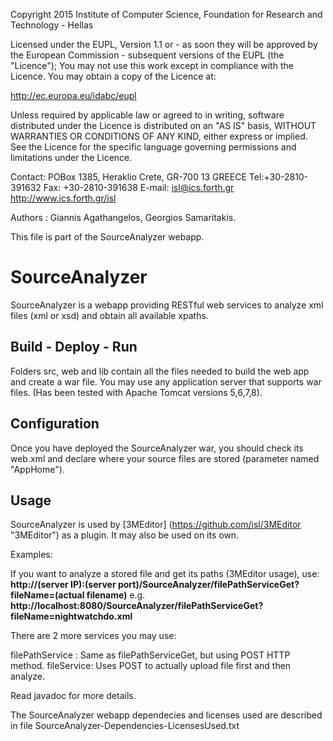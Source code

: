 Copyright 2015 Institute of Computer Science,
Foundation for Research and Technology - Hellas

Licensed under the EUPL, Version 1.1 or - as soon they will be approved
by the European Commission - subsequent versions of the EUPL (the "Licence");
You may not use this work except in compliance with the Licence.
You may obtain a copy of the Licence at:

http://ec.europa.eu/idabc/eupl

Unless required by applicable law or agreed to in writing, software distributed
under the Licence is distributed on an "AS IS" basis,
WITHOUT WARRANTIES OR CONDITIONS OF ANY KIND, either express or implied.
See the Licence for the specific language governing permissions and limitations
under the Licence.

Contact:  POBox 1385, Heraklio Crete, GR-700 13 GREECE
Tel:+30-2810-391632
Fax: +30-2810-391638
E-mail: isl@ics.forth.gr
http://www.ics.forth.gr/isl

Authors :  Giannis Agathangelos, Georgios Samaritakis.

This file is part of the SourceAnalyzer webapp.

SourceAnalyzer
==============

SourceAnalyzer is a webapp providing RESTful web services to analyze xml files (xml or xsd) and obtain all available xpaths.

## Build - Deploy - Run
Folders src, web and lib contain all the files needed to build the web app and create a war file.
You may use any application server that supports war files. (Has been tested with Apache Tomcat versions 5,6,7,8).

## Configuration
Once you have deployed the SourceAnalyzer war, you should check its web.xml and declare where your source files are stored (parameter named "AppHome").

## Usage
SourceAnalyzer is used by [3MEditor] (https://github.com/isl/3MEditor "3MEditor") as a plugin.
It may also be used on its own.

Examples:

If you want to analyze a stored file and get its paths (3MEditor usage), use:
**http://(server IP):(server port)/SourceAnalyzer/filePathServiceGet?fileName=(actual filename)** 
e.g. **http://localhost:8080/SourceAnalyzer/filePathServiceGet?fileName=nightwatchdo.xml**

There are 2 more services you may use:

filePathService : Same as filePathServiceGet, but using POST HTTP method.
fileService: Uses POST to actually upload file first and then analyze.

Read javadoc for more details.

The SourceAnalyzer webapp dependecies and licenses used are described in file SourceAnalyzer-Dependencies-LicensesUsed.txt 



